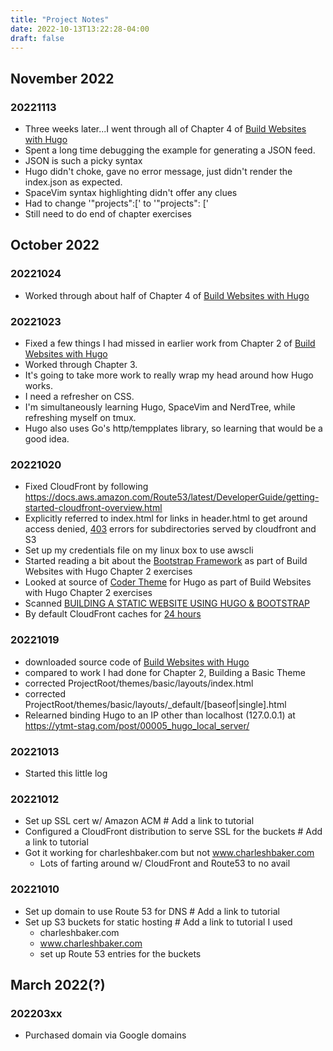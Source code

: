 ```yaml
---
title: "Project Notes"
date: 2022-10-13T13:22:28-04:00
draft: false
---
```


## November 2022

### 20221113

* Three weeks later...I went through all of Chapter 4 of [Build Websites with Hugo](https://pragprog.com/titles/bhhugo/build-websites-with-hugo/) 
* Spent a long time debugging the example for generating a JSON feed.
* JSON is such a picky syntax
* Hugo didn't choke, gave no error message, just didn't render the index.json as expected.
* SpaceVim syntax highlighting didn't offer any clues
* Had to change '"projects":[' to '"projects": ['
* Still need to do end of chapter exercises

## October 2022

### 20221024

* Worked through about half of Chapter 4 of [Build Websites with Hugo](https://pragprog.com/titles/bhhugo/build-websites-with-hugo/)

### 20221023

* Fixed a few things I had missed in earlier work from Chapter 2 of [Build Websites with Hugo](https://pragprog.com/titles/bhhugo/build-websites-with-hugo/)
* Worked through Chapter 3.
* It's going to take more work to really wrap my head around how Hugo works.
* I need a refresher on CSS.
* I'm simultaneously learning Hugo, SpaceVim and NerdTree, while refreshing myself on tmux.
* Hugo also uses Go's http/tempplates library, so learning that would be a good idea.

### 20221020

* Fixed CloudFront by following https://docs.aws.amazon.com/Route53/latest/DeveloperGuide/getting-started-cloudfront-overview.html
* Explicitly referred to index.html for links in header.html to get around access denied, [403](https://aws.amazon.com/premiumsupport/knowledge-center/s3-website-cloudfront-error-403/) errors for subdirectories served by cloudfront and S3
* Set up my credentials file on my linux box to use awscli
* Started reading a bit about the [Bootstrap Framework](https://getbootstrap.com/docs/4.1/getting-started/introduction/) as part of Build Websites with Hugo Chapter 2 exercises
* Looked at source of [Coder Theme](https://github.com/luizdepra/hugo-coder) for Hugo as part of Build Websites with Hugo Chapter 2 exercises
* Scanned [BUILDING A STATIC WEBSITE USING HUGO & BOOTSTRAP](https://www.noorix.com.au/blog/how-to/static-website-hugo-bootstrap-serverless-1/)
* By default CloudFront caches for [24 hours](https://aws.amazon.com/premiumsupport/knowledge-center/cloudfront-serving-outdated-content-s3/)


### 20221019

* downloaded source code of [Build Websites with Hugo](https://pragprog.com/titles/bhhugo/build-websites-with-hugo/)
* compared to work I had done for Chapter 2, Building a Basic Theme
* corrected ProjectRoot/themes/basic/layouts/index.html
* corrected ProjectRoot/themes/basic/layouts/_default/[baseof|single].html
* Relearned binding Hugo to an IP other than localhost (127.0.0.1) at https://ytmt-stag.com/post/00005_hugo_local_server/

### 20221013

* Started this little log

### 20221012

* Set up SSL cert w/ Amazon ACM # Add a link to tutorial
* Configured a CloudFront distribution to serve SSL for the buckets # Add a link to tutorial
* Got it working for charleshbaker.com but not www.charleshbaker.com
    * Lots of farting around w/ CloudFront and Route53 to no avail

### 20221010

* Set up domain to use Route 53 for DNS # Add a link to tutorial
* Set up S3 buckets for static hosting # Add a link to tutorial I used
    * charleshbaker.com
    * www.charleshbaker.com
    * set up Route 53 entries for the buckets

## March 2022(?)

### 202203xx

* Purchased domain via Google domains

